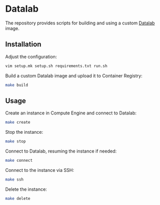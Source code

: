 # Datalab

The repository provides scripts for building and using a custom [Datalab] image.

## Installation

Adjust the configuration:

```bash
vim setup.mk setup.sh requirements.txt run.sh
```

Build a custom Datalab image and upload it to Container Registry:

```bash
make build
```

## Usage

Create an instance in Compute Engine and connect to Datalab:

```bash
make create
```

Stop the instance:

```bash
make stop
```

Connect to Datalab, resuming the instance if needed:

```bash
make connect
```

Connect to the instance via SSH:

```bash
make ssh
```

Delete the instance:

```bash
make delete
```

[datalab]: https://cloud.google.com/datalab
